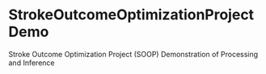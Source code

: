 # StrokeOutcomeOptimizationProjectDemo
Stroke Outcome Optimization Project (SOOP) Demonstration of Processing and Inference
